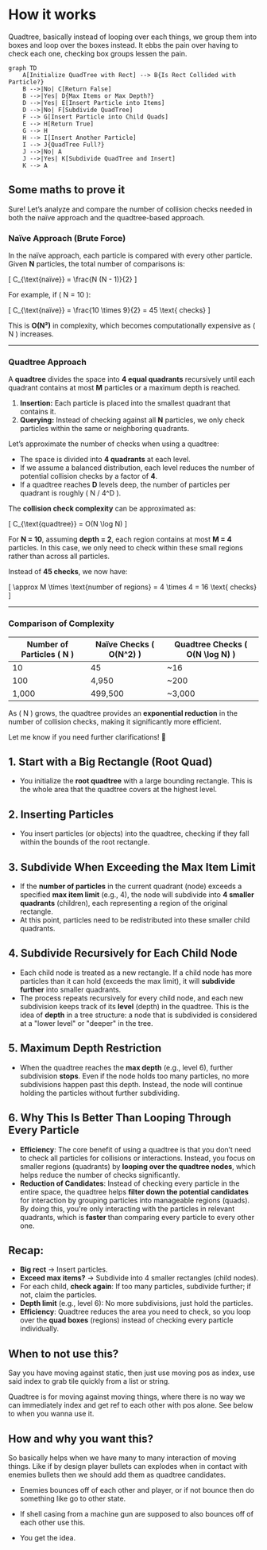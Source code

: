 # How it works

Quadtree, basically instead of looping over each things, we group them into boxes and loop over the boxes instead. It ebbs the pain over having to check each one, checking box groups lessen the pain.

```mermaid
graph TD
    A[Initialize QuadTree with Rect] --> B{Is Rect Collided with Particle?}
    B -->|No| C[Return False]
    B -->|Yes| D{Max Items or Max Depth?}
    D -->|Yes| E[Insert Particle into Items]
    D -->|No| F[Subdivide QuadTree]
    F --> G[Insert Particle into Child Quads]
    E --> H[Return True]
    G --> H
    H --> I[Insert Another Particle]
    I --> J{QuadTree Full?}
    J -->|No| A
    J -->|Yes| K[Subdivide QuadTree and Insert]
    K --> A
```

## Some maths to prove it

Sure! Let’s analyze and compare the number of collision checks needed in both the naïve approach and the quadtree-based approach.

### **Naïve Approach (Brute Force)**

In the naïve approach, each particle is compared with every other particle. Given **N** particles, the total number of comparisons is:

\[
C\_{\text{naïve}} = \frac{N (N - 1)}{2}
\]

For example, if \( N = 10 \):

\[
C\_{\text{naïve}} = \frac{10 \times 9}{2} = 45 \text{ checks}
\]

This is **O(N²)** in complexity, which becomes computationally expensive as \( N \) increases.

---

### **Quadtree Approach**

A **quadtree** divides the space into **4 equal quadrants** recursively until each quadrant contains at most **M** particles or a maximum depth is reached.

1. **Insertion:** Each particle is placed into the smallest quadrant that contains it.
2. **Querying:** Instead of checking against all **N** particles, we only check particles within the same or neighboring quadrants.

Let’s approximate the number of checks when using a quadtree:

- The space is divided into **4 quadrants** at each level.
- If we assume a balanced distribution, each level reduces the number of potential collision checks by a factor of **4**.
- If a quadtree reaches **D** levels deep, the number of particles per quadrant is roughly \( N / 4^D \).

The **collision check complexity** can be approximated as:

\[
C\_{\text{quadtree}} = O(N \log N)
\]

For **N = 10**, assuming **depth = 2**, each region contains at most **M = 4** particles. In this case, we only need to check within these small regions rather than across all particles.

Instead of **45 checks**, we now have:

\[
\approx M \times \text{number of regions} = 4 \times 4 = 16 \text{ checks}
\]

---

### **Comparison of Complexity**

| Number of Particles \( N \) | Naïve Checks \( O(N^2) \) | Quadtree Checks \( O(N \log N) \) |
| --------------------------- | ------------------------- | --------------------------------- |
| 10                          | 45                        | ~16                               |
| 100                         | 4,950                     | ~200                              |
| 1,000                       | 499,500                   | ~3,000                            |

As \( N \) grows, the quadtree provides an **exponential reduction** in the number of collision checks, making it significantly more efficient.

Let me know if you need further clarifications! 🚀

## 1. **Start with a Big Rectangle (Root Quad)**

- You initialize the **root quadtree** with a large bounding rectangle. This is the whole area that the quadtree covers at the highest level.

## 2. **Inserting Particles**

- You insert particles (or objects) into the quadtree, checking if they fall within the bounds of the root rectangle.

## 3. **Subdivide When Exceeding the Max Item Limit**

- If the **number of particles** in the current quadrant (node) exceeds a specified **max item limit** (e.g., 4), the node will subdivide into **4 smaller quadrants** (children), each representing a region of the original rectangle.
- At this point, particles need to be redistributed into these smaller child quadrants.

## 4. **Subdivide Recursively for Each Child Node**

- Each child node is treated as a new rectangle. If a child node has more particles than it can hold (exceeds the max limit), it will **subdivide further** into smaller quadrants.
- The process repeats recursively for every child node, and each new subdivision keeps track of its **level** (depth) in the quadtree. This is the idea of **depth** in a tree structure: a node that is subdivided is considered at a "lower level" or "deeper" in the tree.

## 5. **Maximum Depth Restriction**

- When the quadtree reaches the **max depth** (e.g., level 6), further subdivision **stops**. Even if the node holds too many particles, no more subdivisions happen past this depth. Instead, the node will continue holding the particles without further subdividing.

## 6. **Why This Is Better Than Looping Through Every Particle**

- **Efficiency**: The core benefit of using a quadtree is that you don’t need to check all particles for collisions or interactions. Instead, you focus on smaller regions (quadrants) by **looping over the quadtree nodes**, which helps reduce the number of checks significantly.
- **Reduction of Candidates**: Instead of checking every particle in the entire space, the quadtree helps **filter down the potential candidates** for interaction by grouping particles into manageable regions (quads). By doing this, you're only interacting with the particles in relevant quadrants, which is **faster** than comparing every particle to every other one.

## Recap:

- **Big rect** → Insert particles.
- **Exceed max items?** → Subdivide into 4 smaller rectangles (child nodes).
- For each child, **check again**: If too many particles, subdivide further; if not, claim the particles.
- **Depth limit** (e.g., level 6): No more subdivisions, just hold the particles.
- **Efficiency**: Quadtree reduces the area you need to check, so you loop over the **quad boxes** (regions) instead of checking every particle individually.

## When to not use this?

Say you have moving against static, then just use moving pos as index, use said index to grab tile quickly from a list or string.

Quadtree is for moving against moving things, where there is no way we can immediately index and get ref to each other with pos alone. See below to when you wanna use it.

## How and why you want this?

So basically helps when we have many to many interaction of moving things. Like if by design player bullets can explodes when in contact with enemies bullets then we should add them as quadtree candidates.

- Enemies bounces off of each other and player, or if not bounce then do something like go to other state.

- If shell casing from a machine gun are supposed to also bounces off of each other use this.

- You get the idea.
